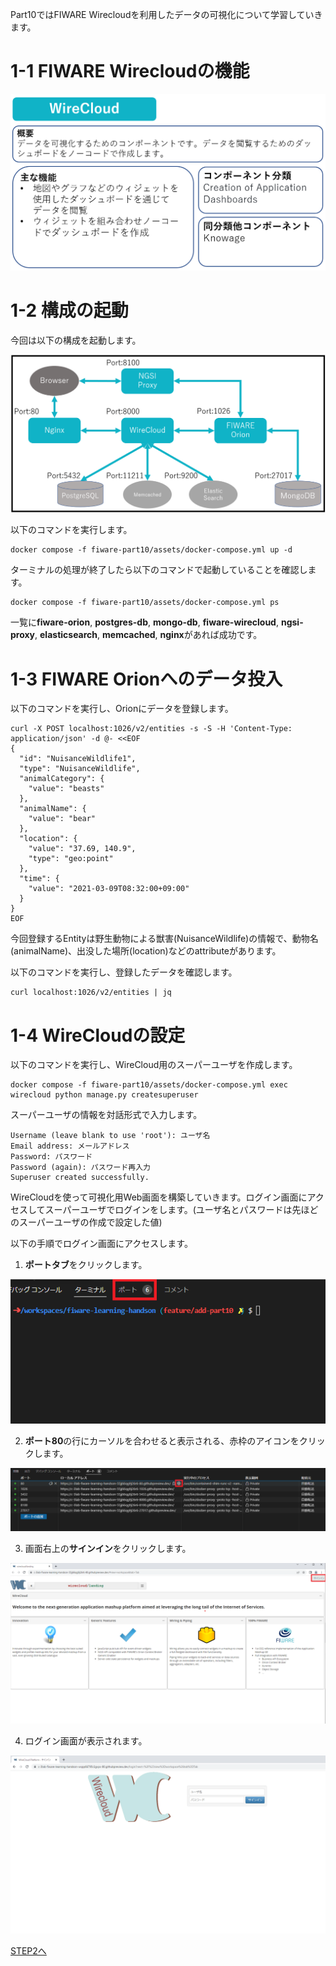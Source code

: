 Part10ではFIWARE Wirecloudを利用したデータの可視化について学習していきます。

# 1-1 FIWARE Wirecloudの機能

![FIWARE Wirecloudの機能](./assets/10-1.png)

# 1-2 構成の起動

今回は以下の構成を起動します。

![全体構成図](./assets/10-2.png)

以下のコマンドを実行します。

```
docker compose -f fiware-part10/assets/docker-compose.yml up -d
```

ターミナルの処理が終了したら以下のコマンドで起動していることを確認します。

```
docker compose -f fiware-part10/assets/docker-compose.yml ps
```

一覧に**fiware-orion**, **postgres-db**, **mongo-db**, **fiware-wirecloud**, **ngsi-proxy**, **elasticsearch**, **memcached**, **nginx**があれば成功です。

# 1-3 FIWARE Orionへのデータ投入

以下のコマンドを実行し、Orionにデータを登録します。

```
curl -X POST localhost:1026/v2/entities -s -S -H 'Content-Type: application/json' -d @- <<EOF
{
  "id": "NuisanceWildlife1",
  "type": "NuisanceWildlife",
  "animalCategory": {
    "value": "beasts"
  },
  "animalName": {
    "value": "bear"
  },
  "location": {
    "value": "37.69, 140.9",
    "type": "geo:point"
  },
  "time": {
    "value": "2021-03-09T08:32:00+09:00"
  }
}
EOF
```

今回登録するEntityは野生動物による獣害(NuisanceWildlife)の情報で、動物名(animalName)、出没した場所(location)などのattributeがあります。

以下のコマンドを実行し、登録したデータを確認します。

```
curl localhost:1026/v2/entities | jq
```

# 1-4 WireCloudの設定

以下のコマンドを実行し、WireCloud用のスーパーユーザを作成します。

```
docker compose -f fiware-part10/assets/docker-compose.yml exec wirecloud python manage.py createsuperuser
```

スーパーユーザの情報を対話形式で入力します。

```
Username (leave blank to use 'root'): ユーザ名
Email address: メールアドレス
Password: パスワード
Password (again): パスワード再入力
Superuser created successfully.
```

WireCloudを使って可視化用Web画面を構築していきます。ログイン画面にアクセスしてスーパーユーザでログインをします。(ユーザ名とパスワードは先ほどのスーパーユーザの作成で設定した値)

以下の手順でログイン画面にアクセスします。

1. **ポートタブ**をクリックします。

![Port](./assets/10-22.png)

2. **ポート80**の行にカーソルを合わせると表示される、赤枠のアイコンをクリックします。

![Browser](./assets/10-23.png)

3. 画面右上の**サインイン**をクリックします。

![WireCloud top](./assets/10-24.png)

4. ログイン画面が表示されます。

![WireCloud login](./assets/10-3.png)

[STEP2へ](step2.md)
